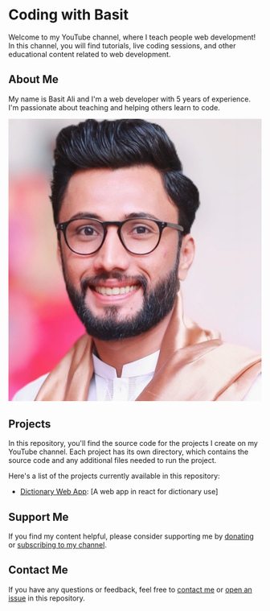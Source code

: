 # Coding with Basit

Welcome to my YouTube channel, where I teach people web development! In this channel, you will find tutorials, live coding sessions, and other educational content related to web development.

## About Me

My name is Basit Ali and I'm a web developer with 5 years of experience. I'm passionate about teaching and helping others learn to code.

![Profile Picture](assets/profile-picture.jpeg)

## Projects

In this repository, you'll find the source code for the projects I create on my YouTube channel. Each project has its own directory, which contains the source code and any additional files needed to run the project.

Here's a list of the projects currently available in this repository:

- [Dictionary Web App](/project-name-1): [A web app in react for dictionary use]

## Support Me

If you find my content helpful, please consider supporting me by [donating](https://patreon.com/CodingWithBasit) or [subscribing to my channel](https://www.youtube.com/channel/UCFGZiRY_X5hJXZNpg_6PcGQ).

## Contact Me

If you have any questions or feedback, feel free to [contact me](mailto:alib4111@gmail.com) or [open an issue](https://github.com/basit740/youtube/issues) in this repository.
